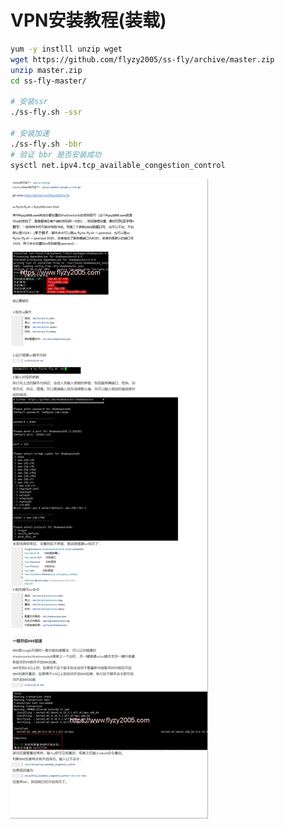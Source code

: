 # VPN安装教程(装载)

```bash
yum -y instlll unzip wget
wget https://github.com/flyzy2005/ss-fly/archive/master.zip
unzip master.zip
cd ss-fly-master/

# 安装ssr
./ss-fly.sh -ssr

# 安装加速
./ss-fly.sh -bbr
# 验证 bbr 是否安装成功
sysctl net.ipv4.tcp_available_congestion_control
```
![VPN安装教程](./images/vpn-1.png)